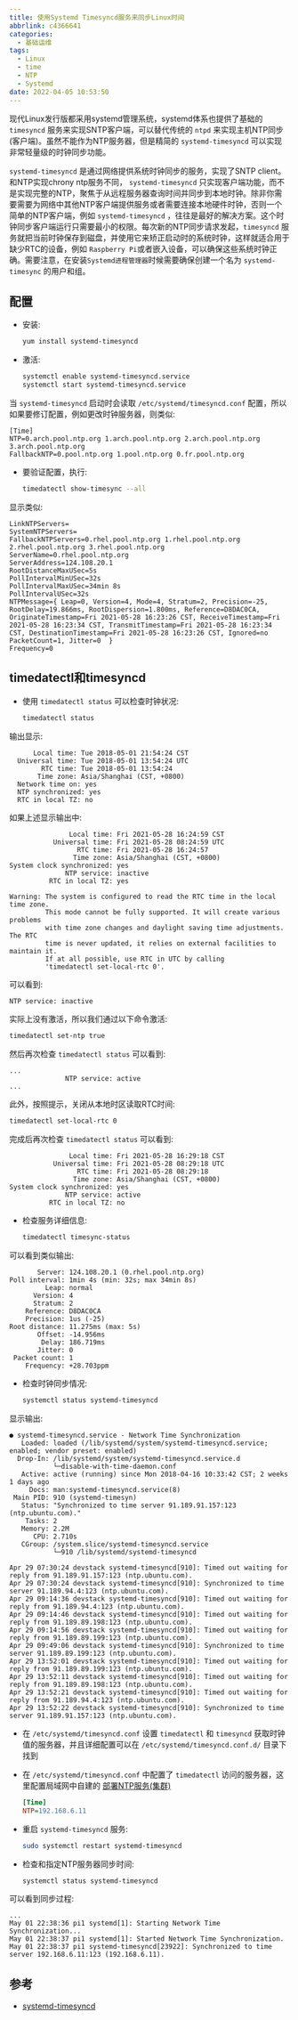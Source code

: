 ```yaml
---
title: 使用Systemd Timesyncd服务来同步Linux时间
abbrlink: c4366641
categories:
  - 基础运维
tags:
  - Linux
  - time
  - NTP
  - Systemd
date: 2022-04-05 10:53:50
---
```


现代Linux发行版都采用systemd管理系统，systemd体系也提供了基础的 `timesyncd` 服务来实现SNTP客户端，可以替代传统的 `ntpd` 来实现主机NTP同步(客户端)。虽然不能作为NTP服务器，但是精简的 `systemd-timesyncd` 可以实现非常轻量级的时钟同步功能。

`systemd-timesyncd` 是通过网络提供系统时钟同步的服务，实现了SNTP client。和NTP实现chrony ntp服务不同， `systemd-timesyncd` 只实现客户端功能，而不是实现完整的NTP，聚焦于从远程服务器查询时间并同步到本地时钟。除非你需要需要为网络中其他NTP客户端提供服务或者需要连接本地硬件时钟，否则一个简单的NTP客户端，例如 `systemd-timesyncd` ，往往是最好的解决方案。这个时钟同步客户端运行只需要最小的权限。每次新的NTP同步请求发起，`timesyncd` 服务就把当前时钟保存到磁盘，并使用它来矫正启动时的系统时钟，这样就适合用于缺少RTC的设备，例如 `Raspberry Pi`或者嵌入设备，可以确保这些系统时钟正确。需要注意，在安装`Systemd进程管理器`时候需要确保创建一个名为 `systemd-timesync` 的用户和组。

## 配置

- 安装:

    ```bash
    yum install systemd-timesyncd
    ```

- 激活:

    ```bash
    systemctl enable systemd-timesyncd.service
    systemctl start systemd-timesyncd.service
    ```

当 `systemd-timesyncd` 启动时会读取 `/etc/systemd/timesyncd.conf` 配置，所以如果要修订配置，例如更改时钟服务器，则类似:

```text
[Time]
NTP=0.arch.pool.ntp.org 1.arch.pool.ntp.org 2.arch.pool.ntp.org 3.arch.pool.ntp.org
FallbackNTP=0.pool.ntp.org 1.pool.ntp.org 0.fr.pool.ntp.org
```

- 要验证配置，执行:

    ```bash
    timedatectl show-timesync --all
    ```

显示类似:

```text
LinkNTPServers=
SystemNTPServers=
FallbackNTPServers=0.rhel.pool.ntp.org 1.rhel.pool.ntp.org 2.rhel.pool.ntp.org 3.rhel.pool.ntp.org
ServerName=0.rhel.pool.ntp.org
ServerAddress=124.108.20.1
RootDistanceMaxUSec=5s
PollIntervalMinUSec=32s
PollIntervalMaxUSec=34min 8s
PollIntervalUSec=32s
NTPMessage={ Leap=0, Version=4, Mode=4, Stratum=2, Precision=-25, RootDelay=19.866ms, RootDispersion=1.800ms, Reference=D8DAC0CA, OriginateTimestamp=Fri 2021-05-28 16:23:26 CST, ReceiveTimestamp=Fri 2021-05-28 16:23:34 CST, TransmitTimestamp=Fri 2021-05-28 16:23:34 CST, DestinationTimestamp=Fri 2021-05-28 16:23:26 CST, Ignored=no PacketCount=1, Jitter=0  }
Frequency=0
```

## timedatectl和timesyncd

- 使用 `timedatectl status` 可以检查时钟状况:

    ```bash
    timedatectl status
    ```

输出显示:

```text
      Local time: Tue 2018-05-01 21:54:24 CST
  Universal time: Tue 2018-05-01 13:54:24 UTC
        RTC time: Tue 2018-05-01 13:54:24
       Time zone: Asia/Shanghai (CST, +0800)
  Network time on: yes
  NTP synchronized: yes
  RTC in local TZ: no
```

如果上述显示输出中:

```text
               Local time: Fri 2021-05-28 16:24:59 CST
           Universal time: Fri 2021-05-28 08:24:59 UTC
                 RTC time: Fri 2021-05-28 16:24:57
                Time zone: Asia/Shanghai (CST, +0800)
System clock synchronized: yes
              NTP service: inactive
          RTC in local TZ: yes

Warning: The system is configured to read the RTC time in the local time zone.
         This mode cannot be fully supported. It will create various problems
         with time zone changes and daylight saving time adjustments. The RTC
         time is never updated, it relies on external facilities to maintain it.
         If at all possible, use RTC in UTC by calling
         'timedatectl set-local-rtc 0'.
```

可以看到:

```bash
NTP service: inactive
```

实际上没有激活，所以我们通过以下命令激活:

```bash
timedatectl set-ntp true
```

然后再次检查 `timedatectl status` 可以看到:

```text
...
              NTP service: active
...
```

此外，按照提示，关闭从本地时区读取RTC时间:

```bash
timedatectl set-local-rtc 0
```

完成后再次检查 `timedatectl status` 可以看到:

```text
               Local time: Fri 2021-05-28 16:29:18 CST
           Universal time: Fri 2021-05-28 08:29:18 UTC
                 RTC time: Fri 2021-05-28 08:29:18
                Time zone: Asia/Shanghai (CST, +0800)
System clock synchronized: yes
              NTP service: active
          RTC in local TZ: no
```

- 检查服务详细信息:

    ```bash
    timedatectl timesync-status
    ```

可以看到类似输出:

```text
       Server: 124.108.20.1 (0.rhel.pool.ntp.org)
Poll interval: 1min 4s (min: 32s; max 34min 8s)
         Leap: normal
      Version: 4
      Stratum: 2
    Reference: D8DAC0CA
    Precision: 1us (-25)
Root distance: 11.275ms (max: 5s)
       Offset: -14.956ms
        Delay: 186.719ms
       Jitter: 0
 Packet count: 1
    Frequency: +28.703ppm
```

- 检查时钟同步情况:

    ```bash
    systemctl status systemd-timesyncd
    ```

显示输出:

```text
● systemd-timesyncd.service - Network Time Synchronization
   Loaded: loaded (/lib/systemd/system/systemd-timesyncd.service; enabled; vendor preset: enabled)
  Drop-In: /lib/systemd/system/systemd-timesyncd.service.d
           └─disable-with-time-daemon.conf
   Active: active (running) since Mon 2018-04-16 10:33:42 CST; 2 weeks 1 days ago
     Docs: man:systemd-timesyncd.service(8)
 Main PID: 910 (systemd-timesyn)
   Status: "Synchronized to time server 91.189.91.157:123 (ntp.ubuntu.com)."
    Tasks: 2
   Memory: 2.2M
      CPU: 2.710s
   CGroup: /system.slice/systemd-timesyncd.service
           └─910 /lib/systemd/systemd-timesyncd

Apr 29 07:30:24 devstack systemd-timesyncd[910]: Timed out waiting for reply from 91.189.91.157:123 (ntp.ubuntu.com).
Apr 29 07:30:24 devstack systemd-timesyncd[910]: Synchronized to time server 91.189.94.4:123 (ntp.ubuntu.com).
Apr 29 09:14:36 devstack systemd-timesyncd[910]: Timed out waiting for reply from 91.189.94.4:123 (ntp.ubuntu.com).
Apr 29 09:14:46 devstack systemd-timesyncd[910]: Timed out waiting for reply from 91.189.89.198:123 (ntp.ubuntu.com).
Apr 29 09:14:56 devstack systemd-timesyncd[910]: Timed out waiting for reply from 91.189.89.199:123 (ntp.ubuntu.com).
Apr 29 09:49:06 devstack systemd-timesyncd[910]: Synchronized to time server 91.189.89.199:123 (ntp.ubuntu.com).
Apr 29 13:52:01 devstack systemd-timesyncd[910]: Timed out waiting for reply from 91.189.89.199:123 (ntp.ubuntu.com).
Apr 29 13:52:11 devstack systemd-timesyncd[910]: Timed out waiting for reply from 91.189.89.198:123 (ntp.ubuntu.com).
Apr 29 13:52:21 devstack systemd-timesyncd[910]: Timed out waiting for reply from 91.189.94.4:123 (ntp.ubuntu.com).
Apr 29 13:52:22 devstack systemd-timesyncd[910]: Synchronized to time server 91.189.91.157:123 (ntp.ubuntu.com).
```

- 在 `/etc/systemd/timesyncd.conf` 设置 `timedatectl` 和 `timesyncd` 获取时钟值的服务器，并且详细配置可以在 `/etc/systemd/timesyncd.conf.d/` 目录下找到

- 在 `/etc/systemd/timesyncd.conf` 中配置了 `timedatectl` 访问的服务器，这里配置局域网中自建的 [部署NTP服务(集群)](https://cloud-atlas.readthedocs.io/zh_CN/latest/linux/redhat_linux/systemd/../../../infra_service/ntp/deploy_ntp.html#deploy-ntp)

    ```ini
    [Time]
    NTP=192.168.6.11
    ```

- 重启 `systemd-timesyncd` 服务:

    ```bash
    sudo systemctl restart systemd-timesyncd
    ```

- 检查和指定NTP服务器同步时间:

    ```bash
    systemctl status systemd-timesyncd
    ```

可以看到同步过程:

```text
...
May 01 22:38:36 pi1 systemd[1]: Starting Network Time Synchronization...
May 01 22:38:37 pi1 systemd[1]: Started Network Time Synchronization.
May 01 22:38:37 pi1 systemd-timesyncd[23922]: Synchronized to time server 192.168.6.11:123 (192.168.6.11).
```

## 参考

- [systemd-timesyncd](https://wiki.archlinux.org/title/systemd-timesyncd)